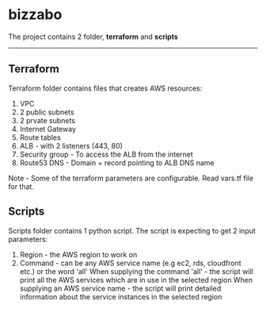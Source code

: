 # bizzabo

The project contains 2 folder, **terraform** and **scripts**

---

## Terraform

Terraform folder contains files that creates AWS resources:
 1. VPC
 2. 2 public subnets
 3. 2 prvate subnets
 4. Internet Gateway
 5. Route tables
 6. ALB - with 2 listeners (443, 80)
 7. Security group - To access the ALB from the internet
 8. Route53 DNS - Domain + record pointing to ALB DNS name

 Note - Some of the terraform parameters are configurable. Read vars.tf file for that.


 ## Scripts

 Scripts folder contains 1 python script.
 The script is expecting to get 2 input parameters:
  1. Region - the AWS region to work on
  2. Command - can be any AWS service name (e.g ec2, rds, cloudfront etc.) or the word 'all'
     When supplying the command 'all' - the script will print all the AWS services which are in use in the selected region
     When supplying an AWS service name - the script will print detailed information about the service instances in the selected region